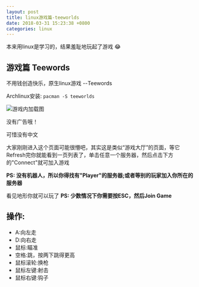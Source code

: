 ```yaml
---
layout: post
title: linux游戏篇-teeworlds
date: 2018-03-31 15:23:38 +0800
categories: linux
---
```

本来用linux是学习的，结果羞耻地玩起了游戏 :joy:

## 游戏篇 Teewords

不用钱创造快乐，原生linux游戏 --Teewords

Archlinux安装: `pacman -S teeworlds`

![游戏内加载图](https://i.loli.net/2018/04/07/5ac884d79d261.png)

没有广告哦！

可惜没有中文

大家刚刚进入这个页面可能很懵吧，其实这是类似“游戏大厅”的页面，等它Refresh完你就能看到一页列表了，单击任意一个服务器，然后点击下方的"Connect"就可加入游戏

**PS: 没有机器人，所以你得找有"Player"的服务器;或者等别的玩家加入你所在的服务器**

看见地形你就可以玩了
**PS: 少数情况下你需要按ESC，然后Join Game**

## 操作:
- A:向左走
- D:向右走
- 鼠标:瞄准
- 空格:跳，按两下跳得更高
- 鼠标滚轮:换枪
- 鼠标左键:射击
- 鼠标右键:钩子

